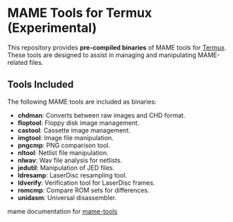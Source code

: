 # MAME Tools for Termux (Experimental)

This repository provides **pre-compiled binaries** of MAME tools for [Termux](https://github.com/termux/termux-app). These tools are designed to assist in managing and manipulating MAME-related files.

## Tools Included
The following MAME tools are included as binaries:

- **chdman**: Converts between raw images and CHD format.
- **floptool**: Floppy disk image management.
- **castool**: Cassette image management.
- **imgtool**: Image file manipulation.
- **pngcmp**: PNG comparison tool.
- **nltool**: Netlist file manipulation.
- **nlwav**: Wav file analysis for netlists.
- **jedutil**: Manipulation of JED files.
- **ldresamp**: LaserDisc resampling tool.
- **ldverify**: Verification tool for LaserDisc frames.
- **romcmp**: Compare ROM sets for differences.
- **unidasm**: Universal disassembler.
  

mame documentation for [mame-tools](https://docs.mamedev.org/tools/index.html)
